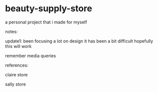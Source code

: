 # beauty-supply-store
a personal project that i made for myself

  notes:  

update1:
been focusing a lot on design it has been a bit difficult hopefully this will work

  remember media queries     






  references:


  claire store 

  
  sally store
